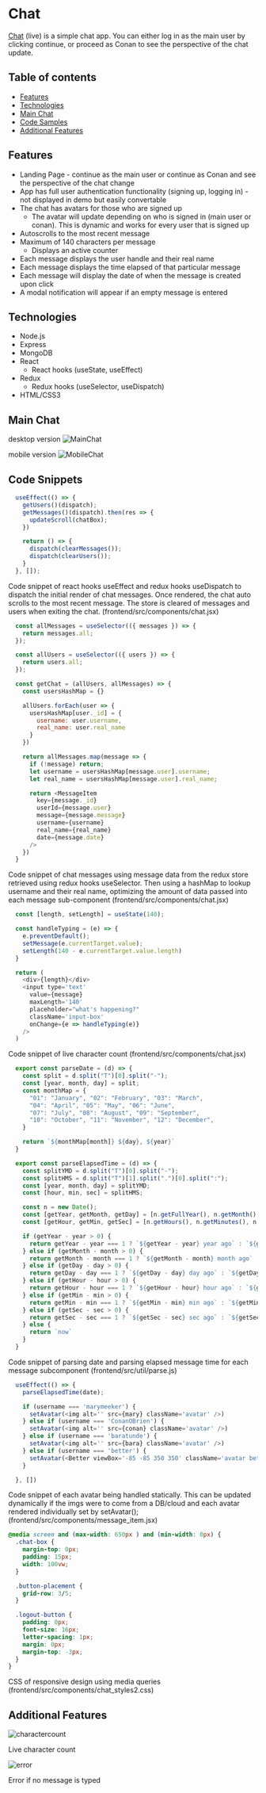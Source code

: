 # Chat
[Chat](https://better-chat.herokuapp.com/ "Chat") (live) is a simple chat app. You can either log in as the main user by clicking continue, or proceed as Conan to see the perspective of the chat update.

## Table of contents
* [Features](#features)
* [Technologies](#technologies)
* [Main Chat](#main-chat)
* [Code Samples](#code-snippets)
* [Additional Features](#additional-features)

## Features
  * Landing Page - continue as the main user or continue as Conan and see the perspective of the chat change
  * App has full user authentication functionality (signing up, logging in) - not displayed in demo but easily convertable
  * The chat has avatars for those who are signed up
    * The avatar will update depending on who is signed in (main user or conan). This is dynamic and works for every user that is signed up
  * Autoscrolls to the most recent message
  * Maximum of 140 characters per message
    * Displays an active counter
  * Each message displays the user handle and their real name
  * Each message displays the time elapsed of that particular message
  * Each message will display the date of when the message is created upon click
  * A modal notification will appear if an empty message is entered

## Technologies
  * Node.js
  * Express
  * MongoDB
  * React
    * React hooks (useState, useEffect)
  * Redux
    * Redux hooks (useSelector, useDispatch)
  * HTML/CSS3

## Main Chat
desktop version
![MainChat](frontend/src/images/main_chat.png "Main Chat")

mobile version
![MobileChat](frontend/src/images/mobile_main.png "Mobile Chat")

## Code Snippets

```javascript
  useEffect(() => {
    getUsers()(dispatch);
    getMessages()(dispatch).then(res => {
      updateScroll(chatBox);
    })

    return () => {
      dispatch(clearMessages());
      dispatch(clearUsers());
    }
  }, []);
```

Code snippet of react hooks useEffect and redux hooks useDispatch to dispatch the initial render of chat messages. Once rendered, the chat auto scrolls to the most recent message. The store is cleared of messages and users when exiting the chat. (frontend/src/components/chat.jsx)

```javascript
  const allMessages = useSelector(({ messages }) => {
    return messages.all;
  });

  const allUsers = useSelector(({ users }) => {
    return users.all;
  });

  const getChat = (allUsers, allMessages) => {
    const usersHashMap = {}

    allUsers.forEach(user => {
      usersHashMap[user._id] = {
        username: user.username,
        real_name: user.real_name
      }
    })

    return allMessages.map(message => {
      if (!message) return;
      let username = usersHashMap[message.user].username;
      let real_name = usersHashMap[message.user].real_name;

      return <MessageItem
        key={message._id}
        userId={message.user}
        message={message.message}
        username={username}
        real_name={real_name}
        date={message.date}
      />
    })
  }
```

Code snippet of chat messages using message data from the redux store retrieved using redux hooks useSelector. Then using a hashMap to lookup username and their real name, optimizing the amount of data passed into each message sub-component (frontend/src/components/chat.jsx)

```javascript
  const [length, setLength] = useState(140);

  const handleTyping = (e) => {
    e.preventDefault();
    setMessage(e.currentTarget.value);
    setLength(140 - e.currentTarget.value.length)
  }

  return (
    <div>{length}</div>
    <input type='text'
      value={message}
      maxLength='140'
      placeholder="what's happening?"
      className='input-box'
      onChange={e => handleTyping(e)}
    />
  )
```

Code snippet of live character count (frontend/src/components/chat.jsx)

```javascript
  export const parseDate = (d) => {
    const split = d.split("T")[0].split("-");
    const [year, month, day] = split;
    const monthMap = {
      "01": "January", "02": "February", "03": "March",
      "04": "April", "05": "May", "06": "June",
      "07": "July", "08": "August", "09": "September",
      "10": "October", "11": "November", "12": "December",
    }

    return `${monthMap[month]} ${day}, ${year}`
  }

  export const parseElapsedTime = (d) => {
    const splitYMD = d.split("T")[0].split("-");
    const splitHMS = d.split("T")[1].split(".")[0].split(":");
    const [year, month, day] = splitYMD;
    const [hour, min, sec] = splitHMS;

    const n = new Date();
    const [getYear, getMonth, getDay] = [n.getFullYear(), n.getMonth(), n.getDate()]
    const [getHour, getMin, getSec] = [n.getHours(), n.getMinutes(), n.getSeconds()]

    if (getYear - year > 0) {
      return getYear - year === 1 ? `${getYear - year} year ago` : `${getYear - year} years ago`;
    } else if (getMonth - month > 0) {
      return getMonth - month === 1 ? `${getMonth - month} month ago` : `${getMonth - month} months ago`;
    } else if (getDay - day > 0) {
      return getDay - day === 1 ? `${getDay - day} day ago` : `${getDay - day} days ago`;
    } else if (getHour - hour > 0) {
      return getHour - hour === 1 ? `${getHour - hour} hour ago` : `${getHour - hour} hours ago`;
    } else if (getMin - min > 0) {
      return getMin - min === 1 ? `${getMin - min} min ago` : `${getMin - min} mins ago`;
    } else if (getSec - sec > 0) {
      return getSec - sec === 1 ? `${getSec - sec} sec ago` : `${getSec - sec} secs ago`;
    } else {
      return `now`
    }
  }
```

Code snippet of parsing date and parsing elapsed message time for each message subcomponent (frontend/src/util/parse.js)

```javascript
  useEffect(() => {
    parseElapsedTime(date);

    if (username === 'marymeeker') {
      setAvatar(<img alt='' src={mary} className='avatar' />)
    } else if (username === 'ConanOBrien') {
      setAvatar(<img alt='' src={conan} className='avatar' />)
    } else if (username === 'baratunde') {
      setAvatar(<img alt='' src={bara} className='avatar' />)
    } else if (username === 'better') {
      setAvatar(<Better viewBox='-85 -85 350 350' className='avatar better-avatar' />)
    }

  }, [])
```

Code snippet of each avatar being handled statically. This can be updated dynamically if the imgs were to come from a DB/cloud and each avatar rendered individually set by setAvatar(); (frontend/src/components/message_item.jsx)

```css
@media screen and (max-width: 650px ) and (min-width: 0px) {
  .chat-box {
    margin-top: 0px;
    padding: 15px;
    width: 100vw;
  }

  .button-placement {
    grid-row: 3/5;
  }

  .logout-button {
    padding: 0px;
    font-size: 16px;
    letter-spacing: 1px;
    margin: 0px;
    margin-top: -3px;
  }
}
```

CSS of responsive design using media queries (frontend/src/components/chat_styles2.css)

## Additional Features

![charactercount](frontend/src/images/chat_char_count.gif "Character count")

Live character count

![error](frontend/src/images/error.gif "error")

Error if no message is typed